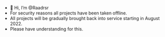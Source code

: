 - 👋 Hi, I’m @Raadrsr
- For security reasons all projects have been taken offline.
- All projects will be gradually brought back into service starting in August 2022.
- Please have understanding for this.

<!---
Raadrsr/Raadrsr is a ✨ special ✨ repository because its `README.md` (this file) appears on your GitHub profile.
You can click the Preview link to take a look at your changes.
--->
